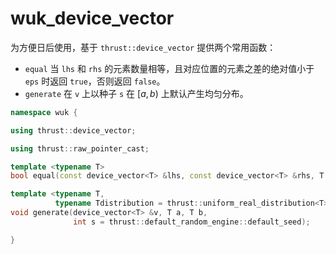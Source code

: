 # wuk_device_vector

为方便日后使用，基于 `thrust::device_vector` 提供两个常用函数：

- `equal` 当 `lhs` 和 `rhs` 的元素数量相等，且对应位置的元素之差的绝对值小于 `eps` 时返回 `true`，否则返回 `false`。
- `generate` 在 `v` 上以种子 `s` 在 $[a,b)$ 上默认产生均匀分布。

```cpp
namespace wuk {

using thrust::device_vector;

using thrust::raw_pointer_cast;

template <typename T>
bool equal(const device_vector<T> &lhs, const device_vector<T> &rhs, T eps);

template <typename T,
          typename Tdistribution = thrust::uniform_real_distribution<T>>
void generate(device_vector<T> &v, T a, T b,
              int s = thrust::default_random_engine::default_seed);

}
```
